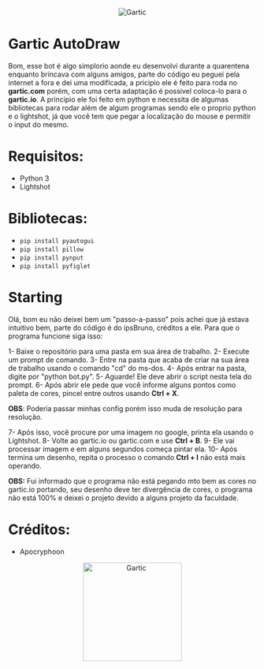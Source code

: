 <p align="center">
  <img src="https://user-images.githubusercontent.com/32386767/89684666-4a07a180-d8d1-11ea-8dd0-fe94ea9eb94e.png" alt="Gartic"/>
</p>
                                                         
# Gartic AutoDraw

Bom, esse bot é algo simplorio aonde eu desenvolvi durante a quarentena enquanto brincava com alguns amigos, parte do código eu peguei pela internet a fora e dei uma modificada, a pricipio ele é feito para roda no **gartic.com** porém, com uma certa adaptação é possivel coloca-lo para o **gartic.io**. A principio ele foi feito em python e necessita de algumas bibliotecas para rodar além de algum programas sendo ele o proprio python e o lightshot, já que você tem que pegar a localização do mouse e permitir o input do mesmo.

# Requisitos:
- Python 3
- Lightshot

# Bibliotecas:
- ```pip install pyautogui```
- ```pip install pillow```
- ```pip install pynput```
- ```pip install pyfiglet```

# Starting

Olá, bom eu não deixei bem um "passo-a-passo" pois achei que já estava intuitivo bem, parte do código é do ipsBruno, créditos a ele. Para que o programa funcione siga isso:

1- Baixe o repositório para uma pasta em sua área de trabalho.
2- Execute um prompt de comando.
3- Entre na pasta que acaba de criar na sua área de trabalho usando o comando "cd" do ms-dos.
4- Após entrar na pasta, digite por "python bot.py".
5- Aguarde! Ele deve abrir o script nesta tela do prompt.
6- Após abrir ele pede que você informe alguns pontos como paleta de cores, pincel entre outros usando **Ctrl + X**.

**OBS**: Poderia passar minhas config porém isso muda de resolução para resolução.

7- Após isso, você procure por uma imagem no google, printa ela usando o Lightshot.
8- Volte ao gartic.io ou gartic.com e use **Ctrl + B**.
9- Ele vai processar imagem e em alguns segundos começa pintar ela.
10- Após termina um desenho, repita o processo o comando **Ctrl + I** não está mais operando.

**OBS:** Fui informado que o programa não está pegando mto bem as cores no gartic.io portando, seu desenho deve ter divergência de cores, o programa não está 100% e deixei o projeto devido a alguns projeto da faculdade.

# Créditos:
- Apocryphoon

<p align="center">
  <img src="https://user-images.githubusercontent.com/32386767/89966197-f5dc2480-dc24-11ea-95b8-da001f6142eb.png" alt="Gartic" height="200" width="200"/>
</p>
